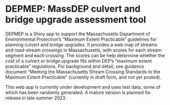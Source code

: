 
<!-- README.md is generated from README.Rmd. Please edit that file -->

# DEPMEP: MassDEP culvert and bridge upgrade assessment tool

<!-- badges: start -->
<!-- badges: end -->

DEPMEP is a Shiny app to support the Massachusetts Department of
Environmental Protection’s “Maximum Extent Practicable” guidelines for
planning culvert and bridge upgrades. It provides a web map of streams
and road-stream crossings in Massachusetts, with scores for each stream
segment and each crossing. The scores can be help determine whether the
cost of a culvert or bridge upgrade fits within DEP’s “maximum extent
practicable” regulations. For background and detail, see guidance
document “Meeting the Massachusetts Stream Crossing Standards to the
Maximum Extent Practicable” (currently in draft form, and not yet
posted).

This web app is currently under development and uses test data, some of
which has been randomly generated. A mature version is planned for
release in late summer 2023.

